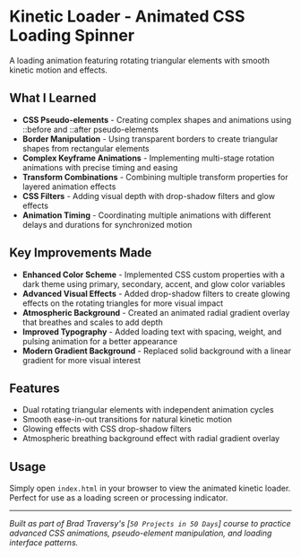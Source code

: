 # Kinetic Loader - Animated CSS Loading Spinner

A loading animation featuring rotating triangular elements with smooth kinetic motion and effects.

## What I Learned

- **CSS Pseudo-elements** - Creating complex shapes and animations using ::before and ::after pseudo-elements
- **Border Manipulation** - Using transparent borders to create triangular shapes from rectangular elements
- **Complex Keyframe Animations** - Implementing multi-stage rotation animations with precise timing and easing
- **Transform Combinations** - Combining multiple transform properties for layered animation effects
- **CSS Filters** - Adding visual depth with drop-shadow filters and glow effects
- **Animation Timing** - Coordinating multiple animations with different delays and durations for synchronized motion

## Key Improvements Made

- **Enhanced Color Scheme** - Implemented CSS custom properties with a dark theme using primary, secondary, accent, and glow color variables
- **Advanced Visual Effects** - Added drop-shadow filters to create glowing effects on the rotating triangles for more visual impact
- **Atmospheric Background** - Created an animated radial gradient overlay that breathes and scales to add depth
- **Improved Typography** - Added loading text with spacing, weight, and pulsing animation for a better appearance
- **Modern Gradient Background** - Replaced solid background with a linear gradient for more visual interest

## Features

- Dual rotating triangular elements with independent animation cycles
- Smooth ease-in-out transitions for natural kinetic motion
- Glowing effects with CSS drop-shadow filters
- Atmospheric breathing background effect with radial gradient overlay

## Usage

Simply open `index.html` in your browser to view the animated kinetic loader. Perfect for use as a loading screen or processing indicator.

---

*Built as part of Brad Traversy's [`50 Projects in 50 Days`] course to practice advanced CSS animations, pseudo-element manipulation, and loading interface patterns.*